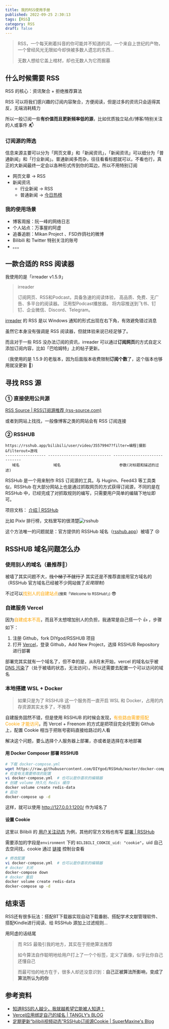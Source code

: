```yaml
---
title: 我的RSS使用手册
published: 2022-09-25 2:30:13
tags: [RSS]
category: RSS
draft: false
---
```


> RSS，一个每天刷着抖音的你可能并不知道的词，一个来自上世纪的产物，一个曾经风光无限如今却快被多数人遗忘的东西...
> 
> 无数人想给它盖上棺材，却也无数人为它而掘墓

## 什么时候需要 RSS

RSS 的核心：资讯聚合 + 拒绝推荐算法

RSS 可以将我们感兴趣的订阅内容聚合，方便阅读，但是过多的资讯只会适得其反，无端消耗精力

所以一般订阅一些**有价值而且更新频率低的源**，比如优质独立站点/博客/特别关注的人或事件 📬

### 订阅源的筛选

信息来源主要可以分为「网页文章」和「新闻资讯」，「新闻资讯」可以细分为「普通新闻」和「行业新闻」。普通新闻多而杂，往往看看标题就可以，不看也行，真正的大新闻最终一定会以各种形式传到你的耳边，所以不用特别订阅

- 网页文章 -> RSS
- 新闻资讯
    - 行业新闻 -> RSS
    - 普通新闻 -> [今日热榜](https://tophub.today/)

### 我的使用场景

- 博客周报：阮一峰的网络日志
- 个人站点：万事屋的阿虚
- 追番追剧：Mikan Project 、FSD炸鸽社的微博
- Bilibili 和 Twitter 特别关注的账号
- 。。。

## 一款合适的 RSS 阅读器

我使用的是「irreader v1.5.9」

> irreader
>
> 订阅网页、RSS和Podcast，具备急速的阅读体验， 高品质、免费、无广告、多平台的阅读器。 泛用型Podcast播放器。 将内容推送到飞书、钉钉、企业微信、Discord、Telegram。

[irreader](http://irreader.fatecore.com/) 的 RSS 是以 Windows 通知的形式出现在右下角，有效避免错过消息

虽然它本身没有强调是 RSS 阅读器，但就体验来说已经足够了。

而且对于一些 RSS 没办法订阅的资讯，irreader 可以通过**订阅网页**的方式自定义添加订阅内容，比如「巴哈姆特」上的帖子更新。

（我使用的是 1.5.9 的老版本，因为后面版本收费限制**订阅个数**了，这个版本也够用就没更新 🤡）

## 寻找 RSS 源

### ① 直接使用公共源

[RSS Source | RSS订阅源推荐 (rss-source.com)](https://rss-source.com/)

或者到网站上找找，一般像博客之类的网站会有 RSS 订阅连接

### ② RSSHUB

```
https://rsshub.app/bilibili/user/video/35579947?filter=编程|摄影&filterout=游戏
------------------ ---------------------------- -----------------------------
   域名               域名                          参数(对标题和描述的过滤)
```

RSSHub 是一个用来制作 RSS 订阅源的工具。与 Huginn、Feed43 等工具类似，RSSHub 在大部分网站上也是通过抓取网页的方式获得订阅源，不同的是在 RSSHub 中，已经完成了对抓取规则的编写，只需要用户简单的编辑下地址即可。

项目文档： [介绍 | RSSHub](https://docs.rsshub.app/)

比如 Pixiv 排行榜，文档里写的很清楚![rsshub](https://dataphoto.sibnet.ru/upload/imggreat/1681868927371480540.jpg)

这个方法唯一的问题就是：官方提供的 RSSHub 域名（[rsshub.app](https://rsshub.app/755/user/akimoto-manatsu)）被墙了 😢

## RSSHUB 域名问题怎么办

### 使用别人的域名（最推荐🌟）

被墙了其实问题不大，<del>找个梯子不就行了</del> 其实还是不推荐直接用官方域名的（RSSHub 官方域名已经被不少网站做了*反爬限制*）

不过可以<font color=orange>找别人的自建站点</font><small>(搜索「Welcome to RSSHub!」)</small> 😎

### 自建服务 Vercel

 因为<font color=orange>自建成本不高</font>，而且不太想增加别人的负担，我通常是自己搭一个 :+1: ，步骤如下：

1. 注册 Github，fork DIYgod/RSSHUB 项目
2. 打开 [Vercel](https://vercel.com/)，登录 Github，Add New Project，选择 RSSHUB Repository 进行部署

部署完其实就有一个域名了，但不幸的是，从8月末开始，vercel 的域名似乎被 [DNS 污染](https://www.itdog.cn/ping/vercel.app)了（处于被墙的状态，无法访问）。所以还需要去配置一个可以访问的域名

### 本地搭建 WSL + Docker

> 如果只是为了 RSSHUB 这一个服务而一直开启 WSL 和 Docker，占用的内存资源其实太多了，不推荐

自建服务固然不错，但是使用 RSSHUB 的时候会发现，<font color=orange>有些路由需要搭配 Cookie 才能访问</font>，而 Vercel + Freenom 的方式是把项目完全托管到 Github 上，配置 Cookie 相当于把账号密码直接给路过的人看

解决这个问题，要么选择个人服务器上部署，亦或者是选择在本地部署

#### 用 Docker Composer 部署 RSSHUB

```bash
# 下载 docker-compose.yml
wget https://raw.githubusercontent.com/DIYgod/RSSHub/master/docker-compose.yml
# 检查有无需要修改的配置
vi docker-compose.yml  # 也可以是你喜欢的编辑器
# 创建 volume 持久化 Redis 缓存
docker volume create redis-data
# 启动
docker-compose up -d
```

这样，就可以使用 http://127.0.0.1:1200/ 作为域名了

#### 设置 Cookie

这里以 Bilibili 的 [用户关注动态](https://docs.rsshub.app/social-media.html#bilibili-yong-hu-guan-zhu-dong-tai) 为例，其他的官方文档也有写 [部署 | RSSHub](https://docs.rsshub.app/install/#pei-zhi-bu-fen-rss-mo-kuai-pei-zhi)

需要添加的字段是`environment` 下的 `BILIBILI_COOKIE_uid: "cookie"`，uid 自己去空间找，cookie 通过 [链接](https://api.vc.bilibili.com/dynamic_svr/v1/dynamic_svr/dynamic_new?uid=0&type=8) 控制台查看

```bash
# 修改配置
vi docker-compose.yml  # 也可以是你喜欢的编辑器
# docker 关闭
docker-compose down
# docker 重启
docker volume create redis-data
docker-compose up -d
```

## 结束语

RSS还有很多玩法：搭配BT下载器实现自动下载番剧、搭配学术文献管理软件、搭配Kindle进行阅读、给 RSSHub 源加上过滤规则...

用阿虚的话结尾

> 而 RSS 最吸引我的地方，其实在于拒绝算法推荐
>
> 如今算法自作聪明地给用户打上了一个个标签，定义了画像，似乎比你自己还懂自己
>
> 而最可怕的地方在于，很多人却还没意识到：**自己正被算法所影响，变成了算法所认为的你**

## 参考资料

- [知道RSS的人越少，我就越希望它能被人知道！](https://zhuanlan.zhihu.com/p/349349861)
- [Vercel应用绑定自己的域名 | TANGLY’s BLOG](https://tangly1024.com/article/vercel-domain)
- [定期更新“bilibili视频动态”RSSHub订阅源Cookie | SuperMaxine's Blog](http://www.supermaxine.xyz/2022/04/16/定期更新bilibili视频动态RSS订阅源Cookie/)
